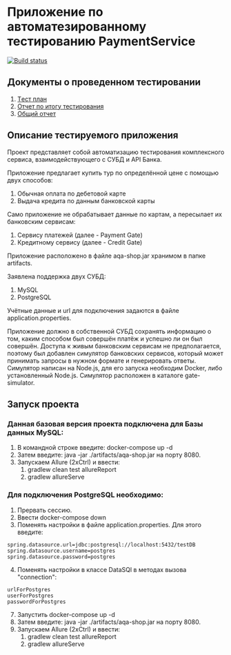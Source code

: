 # Приложение по автоматезированному тестированию PaymentService
[![Build status](https://ci.appveyor.com/api/projects/status/51hijlbevfwq0457/branch/master?svg=true)](https://ci.appveyor.com/project/AlexeiSidorin/diplom/branch/master)

## Документы о проведенном тестировании

1. [Tест план](https://github.com/AlexeiSidorin/Diplom/blob/master/documents/Plan.md)
2. [Отчет по итогу тестирования](https://github.com/AlexeiSidorin/Diplom/blob/master/documents/Report.md)
3. [Общий отчет](https://github.com/AlexeiSidorin/Diplom/blob/master/documents/Summary.md)

## Описание тестируемого приложения


Проект представляет собой автоматизацию тестирования комплексного сервиса, 
взаимодействующего с СУБД и API Банка. 

Приложение предлагает купить тур по определённой цене с помощью двух способов:
  1) Обычная оплата по дебетовой карте
  2) Выдача кредита по данным банковской карты

Само приложение не обрабатывает данные по картам, а пересылает их банковским сервисам:
  1) Сервису платежей (далее - Payment Gate)
  2) Кредитному сервису (далее - Credit Gate)

Приложение расположено в файле aqa-shop.jar хранимом в папке artifacts.

Заявлена поддержка двух СУБД:
  1) MySQL
  2) PostgreSQL

Учётные данные и url для подключения задаются в файле application.properties.


Приложение должно в собственной СУБД сохранять информацию о том, 
каким способом был совершён платёж и успешно ли он был совершён.
Доступа к живым банковским сервисам не предполагается, поэтому был добавлен симулятор банковских сервисов, 
который может принимать запросы в нужном формате и генерировать ответы.
Симулятор написан на Node.js, для его запуска необходим Docker, либо установленный Node.js. 
Симулятор расположен в каталоге gate-simulator.



## Запуск проекта

### Данная базовая версия проекта подключена для Базы данных MySQL:
  1. В командной строке введите: docker-compose up -d
  2. Затем введите: java -jar ./artifacts/aqa-shop.jar на порту 8080.
  3. Запускаем Allure (2xCtrl) и ввести: 
       1) gradlew clean test allureReport
       2) gradlew allureServe

### Для подключения PostgreSQL необходимо:
 1. Прервать сессию. 
 2. Ввести docker-compose down
 3. Поменять настройки в файле application.properties. 
 Для этого введите: 
 
  ```
  spring.datasource.url=jdbc:postgresql://localhost:5432/testDB
  spring.datasource.username=postgres
  spring.datasource.password=postgres
  ```
 4. Поменять настройки в классе DataSQl в методах вызова "connection": 
 ```
 urlForPostgres 
 userForPostgres 
 passwordForPostgres
 ```
 7. Запустить docker-compose up -d
 8. Затем введите: java -jar ./artifacts/aqa-shop.jar на порту 8080.
 9. Запускаем Allure (2xCtrl) и ввести: 
       1) gradlew clean test allureReport
       2) gradlew allureServe
 
